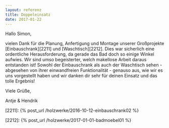 ```yaml
---
layout: referenz
title: Doppeleinsatz
date: 2017-01-22
---
```


Hallo Simon,

vielen Dank für die Planung, Anfertigung und Montage unserer Großprojekte [Einbauschrank][2211] und [Waschtisch][2212]. 
Dies war sicherlich eine ordentliche Herausforderung, da gerade das Bad doch so einige Winkel aufwies. 
Wir sind umso begeisterter, welch makellose Arbeit daraus entstanden ist! 
Sowohl der Einbauschrank als auch der Waschtisch sehen - abgesehen von ihrer einwandfreien Funktionalität - 
genauso aus, wie wir es uns vorgestellt haben und wir danken dir sehr für deinen Einsatz und das tolle Ergebnis!

Viele Grüße,

Antje & Hendrik

[2211]: {% post_url /holzwerke/2016-10-12-einbauschrank02 %}

[2212]: {% post_url /holzwerke/2017-01-01-badmoebel01 %}

